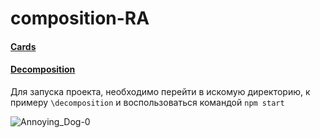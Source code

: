 # composition-RA

#### [Сards](https://github.com/blackseliger/composition-RA/tree/master/cards)
#### [Decomposition](https://github.com/blackseliger/composition-RA/tree/master/decomposition)



  

Для запуска проекта, необходимо перейти в искомую директорию, к примеру `\decomposition` и воспользоваться командой `npm start` 

![Annoying_Dog-0](https://user-images.githubusercontent.com/53947691/177176937-dbc9c0b8-46d9-4323-88af-a5f62186f241.gif)
